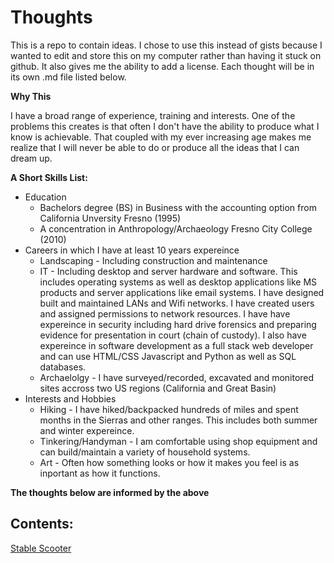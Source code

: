 # Thoughts
This is a repo to contain ideas. I chose to use this instead of gists because I wanted to edit and store this on my computer rather than having it stuck on github. It also gives me the ability to add a license.  Each thought will be in its own .md file listed below.

__Why This__
<p>I have a broad range of experience, training and interests. One of the problems this creates is that often I don't have the ability to produce what I know is achievable. That coupled with my ever increasing age makes me realize that I will never be able to do or produce all the ideas that I can dream up.</p>

__A Short Skills List:__ 
- Education
    + Bachelors degree (BS) in Business with the accounting option from California Unversity Fresno (1995)
    + A concentration in Anthropology/Archaeology Fresno City College (2010)
- Careers in which I have  at least 10 years expereince
    + Landscaping - Including construction and maintenance
    + IT - Including desktop and server hardware and software. This includes operating systems as well as desktop applications like MS products and server applications like email systems. I have designed built and maintained LANs and Wifi networks. I have created users and assigned permissions to network resources. I have have expereince in security including hard drive forensics and preparing evidence for presentation in court (chain of custody). I also have expereince in software development as a full stack web developer and can use HTML/CSS Javascript and Python as well as SQL databases.
    + Archaelolgy - I have surveyed/recorded, excavated and monitored sites accross two US regions (California and Great Basin)
- Interests and Hobbies
    + Hiking - I have hiked/backpacked hundreds of miles and spent months in the Sierras and other ranges. This includes both summer and winter expereince.
    + Tinkering/Handyman - I am comfortable using shop equipment and can build/maintain a variety of household systems.
    + Art - Often how something looks or how it makes you feel is as inportant as how it functions.

__<p> The thoughts below are informed by the above</p>__

## Contents:
[Stable Scooter](https://github.com/Marking-Time/Thoughts/blob/main/StableScooter.md)



